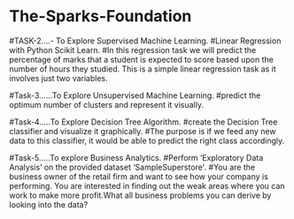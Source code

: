 # The-Sparks-Foundation
#TASK-2....- To Explore Supervised Machine Learning.
#Linear Regression with Python Scikit Learn.
#In this regression task we will predict the percentage of marks that a student is expected to score based upon the number of hours they studied. This is a simple linear regression task as it involves just two variables.

#Task-3......To Explore Unsupervised Machine Learning.
#predict the optimum number of clusters and represent it visually.

#Task-4.....To Explore Decision Tree Algorithm.
#create the Decision Tree classifier and visualize it graphically.
#The purpose is if we feed any new data to this classifier, it would be able to predict the right class accordingly.

#Task-5.....To explore Business Analytics.
#Perform ‘Exploratory Data Analysis’ on the provided dataset ‘SampleSuperstore'.
#You are the business owner of the retail firm and want to see how your company is performing. You are interested in finding out the weak areas where you can work to make more profit.What all business problems you can derive by looking into the data? 

